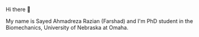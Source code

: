 Hi there 👋 

My name is Sayed Ahmadreza Razian (Farshad) and I'm PhD student in the Biomechanics, University of Nebraska at Omaha.



<!---
uno-cardiovascular-biomechanics-lab/uno-cardiovascular-biomechanics-lab is a ✨ special ✨ repository because its `README.md` (this file) appears on your GitHub profile.
You can click the Preview link to take a look at your changes.
--->
